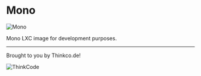 # Mono

![Mono](https://upload.wikimedia.org/wikipedia/de/9/94/Mono-Projekt_Logo.svg)

Mono LXC image for development purposes.

---
Brought to you by Thinkco.de!

![ThinkCode](https://avatars2.githubusercontent.com/u/31565447?s=200) 
